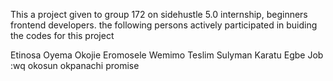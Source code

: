 This a project given to group 172 on sidehustle 5.0 internship, beginners frontend developers. the following persons actively participated in buiding the codes for this project

Etinosa Oyema
Okojie Eromosele
Wemimo Teslim
Sulyman Karatu
Egbe Job :wq
okosun okpanachi promise

